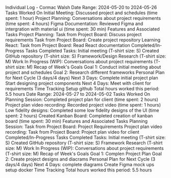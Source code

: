 Individual Log - Cormac Walsh
Date Range: 2024-05-20 to 2024-05-26
Tasks Worked On
Initial Meeting: Discussed project and schedules (time spent: 1 hour)
Project Planning: Conversations about project requirements (time spent: 4 hours)
Figma Documentation: Reviewed Figma and intergration with material ui (time spent: 30 min)
Features and Associated Tasks
Project Planning:
Task from Project Board: Discuss project requirements
Task from Project Board: Create project repository
Learning React:
Task from Project Board: Read React documentation
Completed/In-Progress Tasks
Completed Tasks:
Initial meeting (T-shirt size: S)
Created GitHub repository (T-shirt size: S)
Framework/Design Research (T-shirt size: M)
Work In Progress (WIP):
Conversations about project requirements (T-shirt size: M)
Recap of Week's Goals
Goal 1: Conduct initial meeting about project and schedules
Goal 2: Research different frameworks
Personal Plan for Next Cycle (3 days/4 days)
Next 3 Days:
Complete initial project plan
Start designing project components
Next 4 Days:
Meet with client for requirements
Time Tracking
Setup github
Total hours worked this period: 5.5 hours
Date Range: 2024-05-27 to 2024-05-02
Tasks Worked On
Planning Session: Completed project plan for client (time spent: 2 hours)
Project plan video recording: Recorded project video (time spent: 1 hours)
Low fidelity designs: Completed some low fidelity designs of the UI (time spent: 2 hours)
Created Kanban Board: Completed creation of kanban board (time spent: 30 min)
Features and Associated Tasks
Planning Session:
Task from Project Board: Project Requirements
Project plan video recording:
Task from Project Board: Project plan video for client
Completed/In-Progress Tasks
Completed Tasks:
Initial meeting (T-shirt size: S)
Created GitHub repository (T-shirt size: S)
Framework Research (T-shirt size: M)
Work In Progress (WIP):
Conversations about project requirements (T-shirt size: M)
Recap of Week's Goals
Goal 1: Complen Project Plan
Goal 2: Create project designs and diacrams
Personal Plan for Next Cycle (3 days/4 days)
Next 4 Days:
complete diagrams
Create Figma mock ups
setup docker
Time Tracking
Total hours worked this period: 5.5 hours
